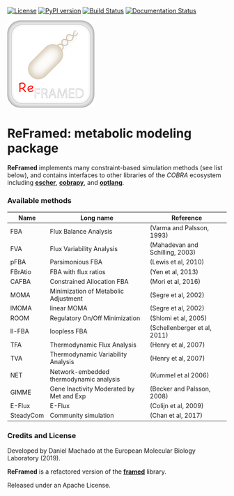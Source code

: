[![License](https://img.shields.io/badge/License-Apache%202.0-blue.svg)](https://opensource.org/licenses/Apache-2.0)
[![PyPI version](https://badge.fury.io/py/reframed.svg)](https://badge.fury.io/py/reframed)
[![Build Status](https://travis-ci.org/cdanielmachado/reframed.svg?branch=master)](https://travis-ci.org/cdanielmachado/reframed)
[![Documentation Status](https://readthedocs.org/projects/reframed/badge/?version=latest)](https://reframed.readthedocs.io/en/latest/?badge=latest)

![ReFramed](reframed_logo.png)

# ReFramed: metabolic modeling package

**ReFramed** implements many constraint-based simulation methods (see list below), and contains interfaces to other
libraries of the *COBRA* ecosystem including [**escher**](https://escher.github.io),
[**cobrapy**](https://opencobra.github.io/cobrapy/), and [**optlang**](https://github.com/biosustain/optlang).

### Available methods

Name | Long name | Reference
--- | --- | ---
FBA | Flux Balance Analysis | (Varma and Palsson, 1993)
FVA | Flux Variability Analysis | (Mahadevan and Schilling, 2003)
pFBA | Parsimonious FBA | (Lewis et al, 2010)
FBrAtio | FBA with flux ratios| (Yen et al, 2013)
CAFBA | Constrained Allocation FBA | (Mori et al, 2016)
MOMA | Minimization of Metabolic Adjustment | (Segre et al, 2002)
lMOMA | linear MOMA | (Segre et al, 2002)
ROOM | Regulatory On/Off Minimization | (Shlomi et al, 2005)
ll-FBA | loopless FBA | (Schellenberger et al, 2011)
TFA | Thermodynamic Flux Analysis | (Henry et al, 2007)
TVA | Thermodynamic Variability Analysis | (Henry et al, 2007)
NET | Network-embedded thermodynamic analysis |  (Kummel et al 2006)
GIMME | Gene Inactivity Moderated by Met and Exp | (Becker and Palsson, 2008)
E-Flux | E-Flux | (Colijn et al, 2009)
SteadyCom | Community simulation | (Chan et al, 2017)

### Credits and License

Developed by Daniel Machado at the European Molecular Biology Laboratory (2019).

**ReFramed** is a refactored version of the [**framed**](https://github.com/cdanielmachado/framed) library.

Released under an Apache License.

